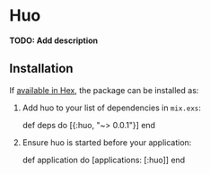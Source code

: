# Huo

**TODO: Add description**

## Installation

If [available in Hex](https://hex.pm/docs/publish), the package can be installed as:

  1. Add huo to your list of dependencies in `mix.exs`:

        def deps do
          [{:huo, "~> 0.0.1"}]
        end

  2. Ensure huo is started before your application:

        def application do
          [applications: [:huo]]
        end

